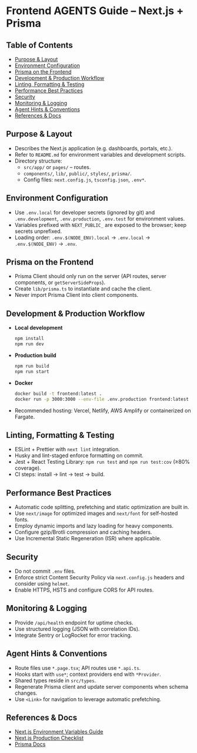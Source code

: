 # Frontend AGENTS Guide – Next.js + Prisma

## Table of Contents
- [Purpose & Layout](#purpose--layout)
- [Environment Configuration](#environment-configuration)
- [Prisma on the Frontend](#prisma-on-the-frontend)
- [Development & Production Workflow](#development--production-workflow)
- [Linting, Formatting & Testing](#linting-formatting--testing)
- [Performance Best Practices](#performance-best-practices)
- [Security](#security)
- [Monitoring & Logging](#monitoring--logging)
- [Agent Hints & Conventions](#agent-hints--conventions)
- [References & Docs](#references--docs)

## Purpose & Layout
- Describes the Next.js application (e.g. dashboards, portals, etc.).
- Refer to `README.md` for environment variables and development scripts.
- Directory structure:
  - `src/app/` or `pages/` – routes.
  - `components/`, `lib/`, `public/`, `styles/`, `prisma/`.
  - Config files: `next.config.js`, `tsconfig.json`, `.env*`.

## Environment Configuration
- Use `.env.local` for developer secrets (ignored by git) and `.env.development`, `.env.production`, `.env.test` for environment values.
- Variables prefixed with `NEXT_PUBLIC_` are exposed to the browser; keep secrets unprefixed.
- Loading order: `.env.$(NODE_ENV).local` → `.env.local` → `.env.$(NODE_ENV)` → `.env`.

## Prisma on the Frontend
- Prisma Client should only run on the server (API routes, server components, or `getServerSideProps`).
- Create `lib/prisma.ts` to instantiate and cache the client.
- Never import Prisma Client into client components.

## Development & Production Workflow
- **Local development**
  ```bash
  npm install
  npm run dev
  ```
- **Production build**
  ```bash
  npm run build
  npm run start
  ```
- **Docker**
  ```bash
  docker build -t frontend:latest .
  docker run -p 3000:3000 --env-file .env.production frontend:latest
  ```
- Recommended hosting: Vercel, Netlify, AWS Amplify or containerized on Fargate.

## Linting, Formatting & Testing
- ESLint + Prettier with `next lint` integration.
- Husky and lint-staged enforce formatting on commit.
- Jest + React Testing Library: `npm run test` and `npm run test:cov` (≥80% coverage).
- CI steps: install → lint → test → build.

## Performance Best Practices
- Automatic code splitting, prefetching and static optimization are built in.
- Use `next/image` for optimized images and `next/font` for self-hosted fonts.
- Employ dynamic imports and lazy loading for heavy components.
- Configure gzip/Brotli compression and caching headers.
- Use Incremental Static Regeneration (ISR) where applicable.

## Security
- Do not commit `.env` files.
- Enforce strict Content Security Policy via `next.config.js` headers and consider using `helmet`.
- Enable HTTPS, HSTS and configure CORS for API routes.

## Monitoring & Logging
- Provide `/api/health` endpoint for uptime checks.
- Use structured logging (JSON with correlation IDs).
- Integrate Sentry or LogRocket for error tracking.

## Agent Hints & Conventions
- Route files use `*.page.tsx`; API routes use `*.api.ts`.
- Hooks start with `use*`; context providers end with `*Provider`.
- Shared types reside in `src/types`.
- Regenerate Prisma client and update server components when schema changes.
- Use `<Link>` for navigation to leverage automatic prefetching.

## References & Docs
- [Next.js Environment Variables Guide](https://nextjs.org/docs/pages/building-your-application/configuring/environment-variables)
- [Next.js Production Checklist](https://nextjs.org/docs/pages/guides/production-checklist)
- [Prisma Docs](https://www.prisma.io/docs)
